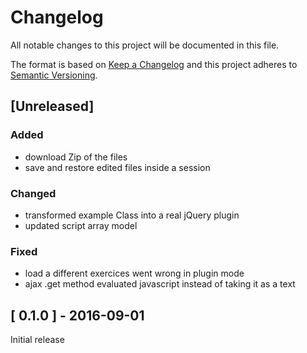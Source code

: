 # Changelog
All notable changes to this project will be documented in this file.

The format is based on [Keep a Changelog](http://keepachangelog.com/en/1.0.0/)
and this project adheres to [Semantic Versioning](http://semver.org/spec/v2.0.0.html).

## [Unreleased]
### Added
 - download Zip of the files
 - save and restore edited files inside a session

### Changed
 - transformed example Class into a real jQuery plugin
 - updated script array model

### Fixed
 - load a different exercices went wrong in plugin mode
 - ajax .get method evaluated javascript instead of taking it as a text


## [ 0.1.0 ] - 2016-09-01
Initial release
